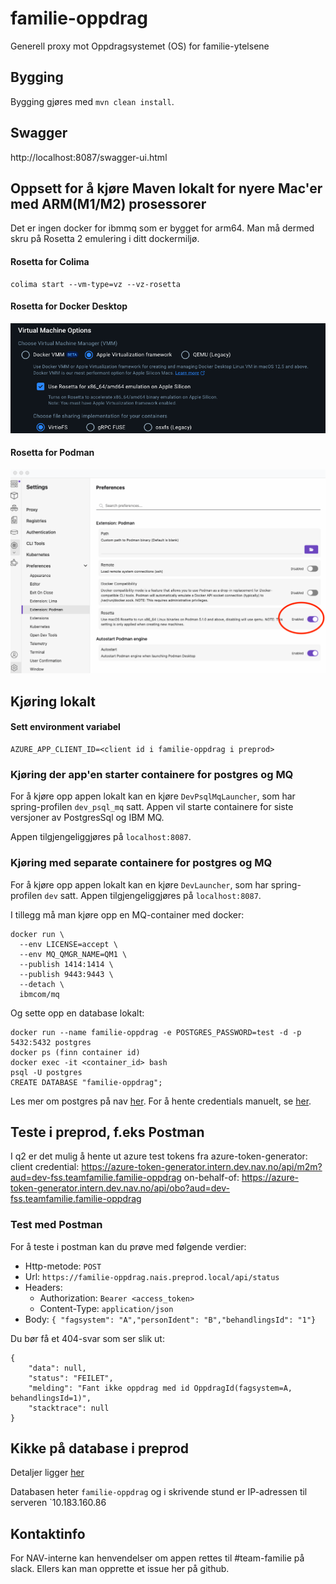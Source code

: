 # familie-oppdrag
Generell proxy mot Oppdragsystemet (OS) for familie-ytelsene

## Bygging
Bygging gjøres med `mvn clean install`. 

## Swagger
http://localhost:8087/swagger-ui.html

## Oppsett for å kjøre Maven lokalt for nyere Mac'er med ARM(M1/M2) prosessorer
Det er ingen docker for ibmmq som er bygget for arm64. Man må dermed skru på Rosetta 2 emulering i ditt dockermiljø.
#### Rosetta for Colima
```
colima start --vm-type=vz --vz-rosetta
```
#### Rosetta for Docker Desktop
![Docker desktop](./src/test/resources/doc/docker-desktop.png)

#### Rosetta for Podman
![Podman](./src/test/resources/doc/podman.png)

## Kjøring lokalt
#### Sett environment variabel
```
AZURE_APP_CLIENT_ID=<client id i familie-oppdrag i preprod>
```
### Kjøring der app'en starter containere for postgres og MQ
For å kjøre opp appen lokalt kan en kjøre `DevPsqlMqLauncher`, som har spring-profilen `dev_psql_mq` satt.
Appen vil starte containere for siste versjoner av PostgresSql og IBM MQ.

Appen tilgjengeliggjøres på `localhost:8087`.

### Kjøring med separate containere for postgres og MQ
For å kjøre opp appen lokalt kan en kjøre `DevLauncher`, som har spring-profilen `dev` satt.
Appen tilgjengeliggjøres på `localhost:8087`.

I tillegg må man kjøre opp en MQ-container med docker:
```
docker run \
  --env LICENSE=accept \
  --env MQ_QMGR_NAME=QM1 \
  --publish 1414:1414 \
  --publish 9443:9443 \
  --detach \
  ibmcom/mq
```

Og sette opp en database lokalt:
```
docker run --name familie-oppdrag -e POSTGRES_PASSWORD=test -d -p 5432:5432 postgres
docker ps (finn container id)
docker exec -it <container_id> bash
psql -U postgres
CREATE DATABASE "familie-oppdrag";
```

Les mer om postgres på nav [her](https://github.com/navikt/utvikling/blob/master/PostgreSQL.md). For å hente credentials manuelt, se [her](https://github.com/navikt/utvikling/blob/master/Vault.md). 

## Teste i preprod, f.eks Postman
I q2 er det mulig å hente ut azure test tokens fra azure-token-generator:
client credential: https://azure-token-generator.intern.dev.nav.no/api/m2m?aud=dev-fss.teamfamilie.familie-oppdrag
on-behalf-of: https://azure-token-generator.intern.dev.nav.no/api/obo?aud=dev-fss.teamfamilie.familie-oppdrag


### Test med Postman
For å teste i postman kan du prøve med følgende verdier:

* Http-metode: `POST`<br/>
* Url: `https://familie-oppdrag.nais.preprod.local/api/status`<br/>
* Headers:
  * Authorization: `Bearer <access_token>`
  * Content-Type: `application/json`
* Body: `{ "fagsystem": "A","personIdent": "B","behandlingsId": "1"}`

Du bør få et 404-svar som ser slik ut:
```
{
    "data": null,
    "status": "FEILET",
    "melding": "Fant ikke oppdrag med id OppdragId(fagsystem=A, behandlingsId=1)",
    "stacktrace": null
}
```

## Kikke på database i preprod
Detaljer ligger [her](https://github.com/navikt/familie/blob/master/doc/utvikling/preprod/kikke_i_databasen)

Databasen heter `familie-oppdrag` og i skrivende stund er IP-adressen til serveren `10.183.160.86

## Kontaktinfo
For NAV-interne kan henvendelser om appen rettes til #team-familie på slack. Ellers kan man opprette et issue her på github.
